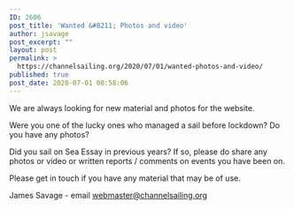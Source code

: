 ```yaml
---
ID: 2606
post_title: 'Wanted &#8211; Photos and video'
author: jsavage
post_excerpt: ""
layout: post
permalink: >
  https://channelsailing.org/2020/07/01/wanted-photos-and-video/
published: true
post_date: 2020-07-01 00:58:06
---
```

<!-- wp:paragraph -->
<p>We are always looking for new material and photos for the website.  </p>
<!-- /wp:paragraph -->

<!-- wp:paragraph -->
<p>Were you one of the lucky ones who managed a sail before lockdown?  Do you have any photos?   </p>
<!-- /wp:paragraph -->

<!-- wp:paragraph -->
<p>Did you sail on Sea Essay in previous years?  If so, please do share any photos or video or written reports / comments on events you have been on.  </p>
<!-- /wp:paragraph -->

<!-- wp:paragraph -->
<p>Please get in touch if you have any material that may be of use.</p>
<!-- /wp:paragraph -->

<!-- wp:paragraph -->
<p>James Savage - email <a href="mailto:webmaster@channelsailing.org?subject=Enquiry from website post about photos">webmaster@channelsailing.org</a></p>
<!-- /wp:paragraph -->